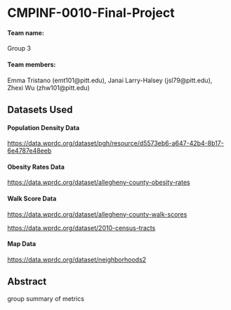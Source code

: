 <h1>CMPINF-0010-Final-Project</h1>

<h4>Team name:</h4>  Group 3

<h4>Team members:</h4> Emma Tristano (emt101@pitt.edu), Janai Larry-Halsey (jsl79@pitt.edu), Zhexi Wu (zhw101@pitt.edu)

<h2>Datasets Used</h2>

<h4>Population Density Data</h4>

https://data.wprdc.org/dataset/pgh/resource/d5573eb6-a647-42b4-8b17-6e4787e48eeb

<h4>Obesity Rates Data</h4>

https://data.wprdc.org/dataset/allegheny-county-obesity-rates

<h4>Walk Score Data</h4>

https://data.wprdc.org/dataset/allegheny-county-walk-scores

https://data.wprdc.org/dataset/2010-census-tracts 

<h4>Map Data</h4>

https://data.wprdc.org/dataset/neighborhoods2

<h2>Abstract</h2>

group summary of metrics
